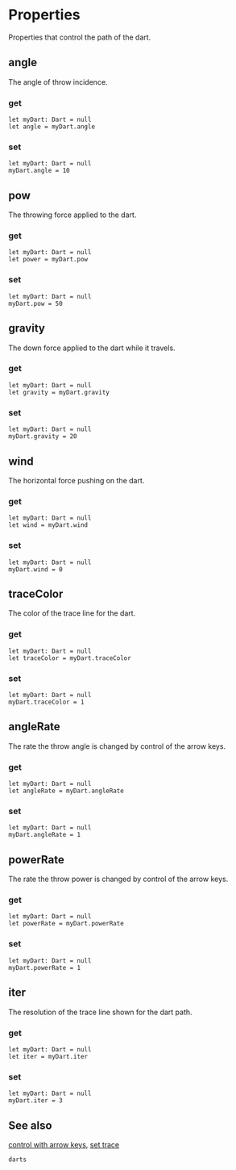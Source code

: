 # Properties

Properties that control the path of the dart.

## angle

The angle of throw incidence.

### get

```block
let myDart: Dart = null
let angle = myDart.angle
```

### set

```block
let myDart: Dart = null
myDart.angle = 10
```

## pow

The throwing force applied to the dart.

### get

```block
let myDart: Dart = null
let power = myDart.pow
```

### set

```block
let myDart: Dart = null
myDart.pow = 50
```

## gravity

The down force applied to the dart while it travels.

### get

```block
let myDart: Dart = null
let gravity = myDart.gravity
```

### set

```block
let myDart: Dart = null
myDart.gravity = 20
```

## wind

The horizontal force pushing on the dart.

### get

```block
let myDart: Dart = null
let wind = myDart.wind
```

### set

```block
let myDart: Dart = null
myDart.wind = 0
```

## traceColor

The color of the trace line for the dart.

### get

```block
let myDart: Dart = null
let traceColor = myDart.traceColor
```

### set

```block
let myDart: Dart = null
myDart.traceColor = 1
```

## angleRate

The rate the throw angle is changed by control of the arrow keys.

### get

```block
let myDart: Dart = null
let angleRate = myDart.angleRate
```

### set

```block
let myDart: Dart = null
myDart.angleRate = 1
```

## powerRate

The rate the throw power is changed by control of the arrow keys.

### get

```block
let myDart: Dart = null
let powerRate = myDart.powerRate
```

### set

```block
let myDart: Dart = null
myDart.powerRate = 1
```

## iter

The resolution of the trace line shown for the dart path.

### get

```block
let myDart: Dart = null
let iter = myDart.iter
```

### set

```block
let myDart: Dart = null
myDart.iter = 3
```

## See also

[control with arrow keys](/reference/darts/control-with-arrow-keys),
[set trace](/reference/darts/set-trace)

```package
darts
```
